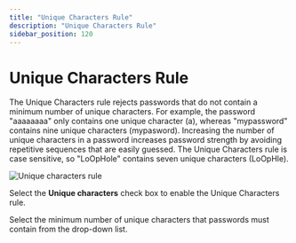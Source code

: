 ```yaml
---
title: "Unique Characters Rule"
description: "Unique Characters Rule"
sidebar_position: 120
---
```


# Unique Characters Rule

The Unique Characters rule rejects passwords that do not contain a minimum number of unique
characters. For example, the password "aaaaaaaa" only contains one unique character (a), whereas
"mypassword" contains nine unique characters (mypasword). Increasing the number of unique characters
in a password increases password strength by avoiding repetitive sequences that are easily guessed.
The Unique Characters rule is case sensitive, so "LoOpHole" contains seven unique characters
(LoOpHle).

![Unique characters rule](/images/passwordpolicyenforcer/11.0/administration/unique.webp)

Select the **Unique characters** check box to enable the Unique Characters rule.

Select the minimum number of unique characters that passwords must contain from the drop-down list.
